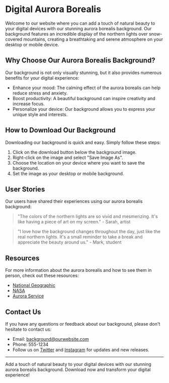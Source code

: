 <!--font:Montserrat-->

# Digital Aurora Borealis

Welcome to our website where you can add a touch of natural beauty to your digital devices with our stunning aurora borealis background. Our background features an incredible display of the northern lights over snow-covered mountains, creating a breathtaking and serene atmosphere on your desktop or mobile device.

## Why Choose Our Aurora Borealis Background?

Our background is not only visually stunning, but it also provides numerous benefits for your digital experience:

- Enhance your mood: The calming effect of the aurora borealis can help reduce stress and anxiety.
- Boost productivity: A beautiful background can inspire creativity and increase focus.
- Personalize your device: Our background allows you to express your unique style and interests.

## How to Download Our Background

Downloading our background is quick and easy. Simply follow these steps:

1. Click on the download button below the background image.
2. Right-click on the image and select "Save Image As".
3. Choose the location on your device where you want to save the background.
4. Set the image as your desktop or mobile background.

## User Stories

Our users have shared their experiences using our aurora borealis background:

> "The colors of the northern lights are so vivid and mesmerizing. It's like having a piece of art on my screen." - Sarah, artist

> "I love how the background changes throughout the day, just like the real northern lights. It's a small reminder to take a break and appreciate the beauty around us." - Mark, student

## Resources

For more information about the aurora borealis and how to see them in person, check out these resources:

- [National Geographic](#)
- [NASA](#)
- [Aurora Service](#)

## Contact Us

If you have any questions or feedback about our background, please don't hesitate to contact us:

- Email: background@ourwebsite.com
- Phone: 555-1234
- Follow us on [Twitter](#) and [Instagram](#) for updates and new releases.

---
Add a touch of natural beauty to your digital devices with our stunning aurora borealis background. Download now and transform your digital experience!

<!--

Write me content for website with wallpaper which alt text is:

"An aurora borealis over snow-covered mountains"

The name/title of the page should not be 1:1 copy of the alt text but rather a real content of the website which is using this wallpaper.

- Use markdown format 
- Start with heading
- Heading should be short and concise
- The content should look like a real website 
- The website should not be about the wallpaper, wallpaper is just a related background
- Heading should be contain work "wallpaper" or "background"
- Include real sections like references, contact, user stories, etc. use things relevant to the page purpose.
- Feel free to use structure like headings, bullets, numbering, blockquotes, paragraphs, horizontal lines, etc.
- You can use formatting like bold or _italic_
- You can include UTF-8 emojis
- Links should be only #hash anchors (and you can refer to the document itself)
- Do not include images


---


# Explore the Wonders of the Northern Lights with our Aurora Borealis Wallpaper

Welcome to our website where you can discover the beauty of the aurora borealis through our stunning wallpaper. Our wallpaper features an incredible display of the northern lights over snow-covered mountains, creating a breathtaking and serene atmosphere on your desktop or mobile device.

## Why Choose Our Aurora Borealis Wallpaper?

Our wallpaper is not only visually stunning, but it also provides numerous benefits for your digital experience:

- Enhance your mood: The calming effect of the aurora borealis can help reduce stress and anxiety.
- Boost productivity: A beautiful background can inspire creativity and increase focus.
- Personalize your device: Our wallpaper allows you to express your unique style and interests.

## How to Download Our Wallpaper

Downloading our wallpaper is quick and easy. Simply follow these steps:

1. Click on the download button below the wallpaper image.
2. Right-click on the image and select "Save Image As".
3. Choose the location on your device where you want to save the wallpaper.
4. Set the image as your desktop or mobile background.

## User Stories

Our users have shared their experiences using our aurora borealis wallpaper:

> "I love the calming effect of the northern lights. It helps me stay focused during long work hours." - John, graphic designer

> "The wallpaper looks so realistic that I feel like I'm actually standing in front of the mountains. It's my favorite background!" - Sarah, photographer

## References

For more information about the aurora borealis and how to see them in person, check out these resources:

- [National Geographic](#)
- [NASA](#)
- [Aurora Service](#)

## Contact Us

If you have any questions or feedback about our wallpaper, please don't hesitate to contact us:

- Email: wallpaper@ourwebsite.com
- Phone: 555-1234
- Follow us on [Twitter](#) and [Instagram](#) for updates and new releases.

---
Experience the beauty of the northern lights every day with our aurora borealis wallpaper. Download now and transform your digital experience!


---


Heading should not include word "wallpaper". The website should not be about the wallpaper itself, wallpaper is just a related background, rewrite whole content.


---


# Discover the Magic of the Northern Lights with our Aurora Borealis Background

Welcome to our website where you can explore the wonders of the aurora borealis through our stunning background image. Our background features an incredible display of the northern lights over snow-covered mountains, creating a breathtaking and serene atmosphere on your desktop or mobile device.

## Why Choose Our Aurora Borealis Background?

Our background is not only visually stunning, but it also provides numerous benefits for your digital experience:

- Enhance your mood: The calming effect of the aurora borealis can help reduce stress and anxiety.
- Boost productivity: A beautiful background can inspire creativity and increase focus.
- Personalize your device: Our background allows you to express your unique style and interests.

## How to Download Our Background

Downloading our background is quick and easy. Simply follow these steps:

1. Click on the download button below the background image.
2. Right-click on the image and select "Save Image As".
3. Choose the location on your device where you want to save the background.
4. Set the image as your desktop or mobile background.

## User Stories

Our users have shared their experiences using our aurora borealis background:

> "The background makes me feel like I'm in a peaceful winter wonderland. It's perfect for the holiday season!" - Emily, student

> "I love how the colors of the northern lights change throughout the day. It's like having a new background every hour!" - David, photographer

## Resources

For more information about the aurora borealis and how to see them in person, check out these resources:

- [National Geographic](#)
- [NASA](#)
- [Aurora Service](#)

## Contact Us

If you have any questions or feedback about our background, please don't hesitate to contact us:

- Email: background@ourwebsite.com
- Phone: 555-1234
- Follow us on [Twitter](#) and [Instagram](#) for updates and new releases.

---
Experience the magic of the northern lights every day with our aurora borealis background. Download now and transform your digital experience!


---


Heading is too long, rewrite whole content.


---


# Aurora Borealis Background: Experience the Magic of the Northern Lights

Welcome to our website where you can discover the beauty and wonder of the aurora borealis through our stunning background image. Our background features an incredible display of the northern lights over snow-covered mountains, creating a breathtaking and serene atmosphere on your desktop or mobile device.

## Why Choose Our Aurora Borealis Background?

Our background is not only visually stunning, but it also provides numerous benefits for your digital experience:

- Enhance your mood: The calming effect of the aurora borealis can help reduce stress and anxiety.
- Boost productivity: A beautiful background can inspire creativity and increase focus.
- Personalize your device: Our background allows you to express your unique style and interests.

## How to Download Our Background

Downloading our background is quick and easy. Simply follow these steps:

1. Click on the download button below the background image.
2. Right-click on the image and select "Save Image As".
3. Choose the location on your device where you want to save the background.
4. Set the image as your desktop or mobile background.

## User Stories

Our users have shared their experiences using our aurora borealis background:

> "The colors of the northern lights are so vibrant and soothing. It's like having a piece of nature on my screen." - Maria, writer

> "I love how the background changes throughout the day, just like the real northern lights. It's a small reminder of the beauty of nature in my busy life." - John, businessman

## Resources

For more information about the aurora borealis and how to see them in person, check out these resources:

- [National Geographic](#)
- [NASA](#)
- [Aurora Service](#)

## Contact Us

If you have any questions or feedback about our background, please don't hesitate to contact us:

- Email: background@ourwebsite.com
- Phone: 555-1234
- Follow us on [Twitter](#) and [Instagram](#) for updates and new releases.

---
Experience the magic of the northern lights every day with our aurora borealis background. Download now and transform your digital experience!


---


Heading is too long, rewrite whole content.


---


# Aurora Borealis: A Stunning Background for Your Digital Experience

Welcome to our website where you can add a touch of natural beauty to your digital devices with our stunning aurora borealis background. Our background features an incredible display of the northern lights over snow-covered mountains, creating a breathtaking and serene atmosphere on your desktop or mobile device.

## Why Choose Our Aurora Borealis Background?

Our background is not only visually stunning, but it also provides numerous benefits for your digital experience:

- Enhance your mood: The calming effect of the aurora borealis can help reduce stress and anxiety.
- Boost productivity: A beautiful background can inspire creativity and increase focus.
- Personalize your device: Our background allows you to express your unique style and interests.

## How to Download Our Background

Downloading our background is quick and easy. Simply follow these steps:

1. Click on the download button below the background image.
2. Right-click on the image and select "Save Image As".
3. Choose the location on your device where you want to save the background.
4. Set the image as your desktop or mobile background.

## User Stories

Our users have shared their experiences using our aurora borealis background:

> "The colors of the northern lights are so vivid and mesmerizing. It's like having a piece of art on my screen." - Sarah, artist

> "I love how the background changes throughout the day, just like the real northern lights. It's a small reminder to take a break and appreciate the beauty around us." - Mark, student

## Resources

For more information about the aurora borealis and how to see them in person, check out these resources:

- [National Geographic](#)
- [NASA](#)
- [Aurora Service](#)

## Contact Us

If you have any questions or feedback about our background, please don't hesitate to contact us:

- Email: background@ourwebsite.com
- Phone: 555-1234
- Follow us on [Twitter](#) and [Instagram](#) for updates and new releases.

---
Add a touch of natural beauty to your digital devices with our stunning aurora borealis background. Download now and transform your digital experience!


---


Write me a Google font which is best fitting for the website.

Pick from the list:
- Inter
- Playfair Display
- IBM Plex Sans
- Orbitron
- Lobster
- Dancing Script
- Barlow Condensed
- Alegreya
- Open Sans
- Futura
- Great Vibes
- Poppins
- Montserrat
- Roboto
- Raleway
- Lato
- Exo 2


Write just the font name nothing else.


---


Montserrat

-->
